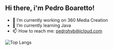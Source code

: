 ##     Hi there, i'm Pedro Boaretto!
- 🔭 I’m currently working on 360 Media Creation
- 🌱 I’m currently learning Java 
- 📫 How to reach me: pedrohvb@icloud.com

![Top Langs](https://github-readme-stats.vercel.app/api/top-langs/?username=anuraghazra&layout=compact)
